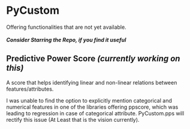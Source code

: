 # PyCustom
Offering functionalities that are not yet available.<br><br>
_**Consider Starring the Repo, if you find it useful**_ <br>

## Predictive Power Score _(currently working on this)_
A score that helps identifying linear and non-linear relations between features/attributes.

I was unable to find the option to explicitly mention categorical and numerical features in one of the libraries offering ppscore, which was leading to regression in case of categorical attribute. PyCustom.pps will rectify this issue (At Least that is the vision currently).

